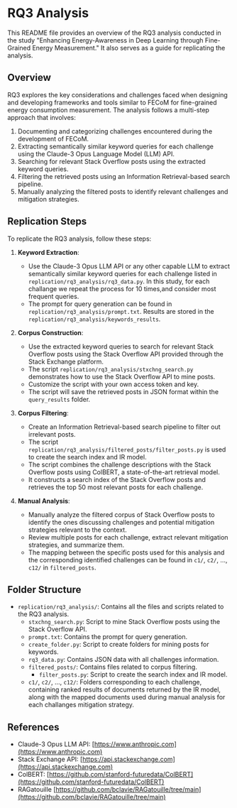 # RQ3 Analysis

This README file provides an overview of the RQ3 analysis conducted in the study "Enhancing Energy-Awareness in Deep Learning through Fine-Grained Energy Measurement." It also serves as a guide for replicating the analysis.

## Overview

RQ3 explores the key considerations and challenges faced when designing and developing frameworks and tools similar to FECoM for fine-grained energy consumption measurement. The analysis follows a multi-step approach that involves:

1. Documenting and categorizing challenges encountered during the development of FECoM.
2. Extracting semantically similar keyword queries for each challenge using the Claude-3 Opus Language Model (LLM) API.
3. Searching for relevant Stack Overflow posts using the extracted keyword queries.
4. Filtering the retrieved posts using an Information Retrieval-based search pipeline.
5. Manually analyzing the filtered posts to identify relevant challenges and mitigation strategies.

## Replication Steps

To replicate the RQ3 analysis, follow these steps:

1. **Keyword Extraction**:
   - Use the Claude-3 Opus LLM API or any other capable LLM to extract semantically similar keyword queries for each challenge listed in `replication/rq3_analysis/rq3_data.py`. In this study, for each challange we repeat the process for 10 times,and consider most frequent queries.
   - The prompt for query generation can be found in `replication/rq3_analysis/prompt.txt`. Results are stored in the `replication/rq3_analysis/keywords_results`.

2. **Corpus Construction**:
   - Use the extracted keyword queries to search for relevant Stack Overflow posts using the Stack Overflow API provided through the Stack Exchange platform.
   - The script `replication/rq3_analysis/stxchng_search.py` demonstrates how to use the Stack Overflow API to mine posts.
   - Customize the script with your own access token and key.
   - The script will save the retrieved posts in JSON format within the `query_results` folder.

3. **Corpus Filtering**:
   - Create an Information Retrieval-based search pipeline to filter out irrelevant posts.
   - The script `replication/rq3_analysis/filtered_posts/filter_posts.py` is used to create the search index and IR model.
   - The script combines the challenge descriptions with the Stack Overflow posts using ColBERT, a state-of-the-art retrieval model.
   - It constructs a search index of the Stack Overflow posts and retrieves the top 50 most relevant posts for each challenge.

4. **Manual Analysis**:
   - Manually analyze the filtered corpus of Stack Overflow posts to identify the ones discussing challenges and potential mitigation strategies relevant to the context.
   - Review multiple posts for each challenge, extract relevant mitigation strategies, and summarize them.
   - The mapping between the specific posts used for this analysis and the corresponding identified challenges can be found in `c1/`, `c2/`, ..., `c12/` in `filtered_posts`.

## Folder Structure

- `replication/rq3_analysis/`: Contains all the files and scripts related to the RQ3 analysis.
  - `stxchng_search.py`: Script to mine Stack Overflow posts using the Stack Overflow API.
  - `prompt.txt`: Contains the prompt for query generation.
  - `create_folder.py`: Script to create folders for mining posts for keywords.
  - `rq3_data.py`: Contains JSON data with all challenges information.
  - `filtered_posts/`: Contains files related to corpus filtering.
    - `filter_posts.py`: Script to create the search index and IR model.
  - `c1/`, `c2/`, ..., `c12/`: Folders corresponding to each challenge, containing ranked results of documents returned by the IR model, along with the mapped documents used during manual analysis for each challanges mitigation strategy.

## References

- Claude-3 Opus LLM API: [https://www.anthropic.com](https://www.anthropic.com)
- Stack Exchange API: [https://api.stackexchange.com](https://api.stackexchange.com)
- ColBERT: [https://github.com/stanford-futuredata/ColBERT](https://github.com/stanford-futuredata/ColBERT)
- RAGatouille [https://github.com/bclavie/RAGatouille/tree/main](https://github.com/bclavie/RAGatouille/tree/main)

